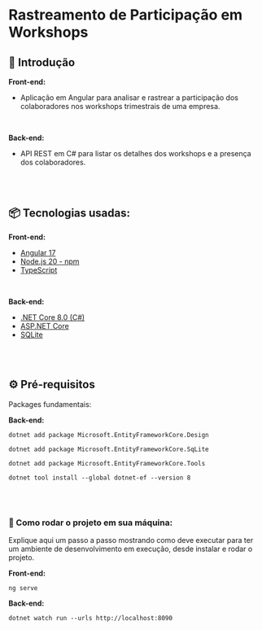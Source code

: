 # Rastreamento de Participação em Workshops

## 🚀 Introdução

**Front-end:**
* Aplicação em Angular para analisar e rastrear a participação dos colaboradores nos workshops trimestrais de uma empresa.
  
<br/>

**Back-end:**
* API REST em C# para listar os detalhes dos workshops e a presença dos colaboradores.

<br/>
<br/>
  

## 📦 Tecnologias usadas:


**Front-end:**
* [Angular 17](https://angular.io/start/start-deployment)
* [Node.js 20 - npm ](https://nodejs.org/en)
* [TypeScript](https://www.typescriptlang.org/download)
  
<br/>

**Back-end:**
* [.NET Core 8.0 (C#)](https://dotnet.microsoft.com/pt-br/download)
* [ASP.NET Core](https://dotnet.microsoft.com/en-us/apps/aspnet)
* [SQLite](https://www.sqlite.org/download.html)


<br/>
<br/>

## ⚙️ Pré-requisitos

Packages fundamentais:

**Back-end:**
```
dotnet add package Microsoft.EntityFrameworkCore.Design
```
```
dotnet add package Microsoft.EntityFrameworkCore.SqLite
```
```
dotnet add package Microsoft.EntityFrameworkCore.Tools
```
```
dotnet tool install --global dotnet-ef --version 8
```


<br/>
<br/>

### 🔨 Como rodar o projeto em sua máquina:

Explique aqui um passo a passo mostrando como deve executar para ter um ambiente de desenvolvimento em execução, desde instalar e rodar o projeto.

**Front-end:**
```
ng serve
```

**Back-end:**
```
dotnet watch run --urls http://localhost:8090
```
